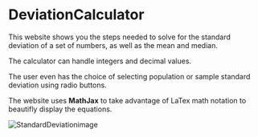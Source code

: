 # DeviationCalculator
This website shows you the steps needed to solve for the standard deviation of a set of numbers, as well as the mean and median.

The calculator can handle integers and decimal values.

The user even has the choice of selecting population or sample standard deviation using radio buttons.

The website uses **MathJax** to take advantage of LaTex math notation to beautifly display the equations. 

![StandardDeviationimage](https://user-images.githubusercontent.com/51735830/178174165-2c3c92bf-0cb9-4617-8c18-6f08526894b6.png)
